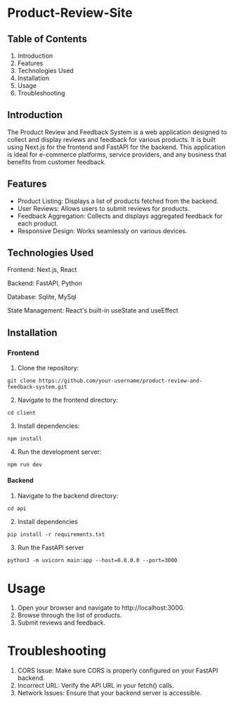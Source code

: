 # Product-Review-Site
## Table of Contents
1. Introduction
2. Features
3. Technologies Used
4. Installation
5. Usage
6. Troubleshooting


## Introduction
The Product Review and Feedback System is a web application designed to collect and display reviews and feedback for various products. It is built using Next.js for the frontend and FastAPI for the backend. This application is ideal for e-commerce platforms, service providers, and any business that benefits from customer feedback.

## Features
* Product Listing: Displays a list of products fetched from the backend.
* User Reviews: Allows users to submit reviews for products.
* Feedback Aggregation: Collects and displays aggregated feedback for each product.
* Responsive Design: Works seamlessly on various devices.

## Technologies Used
Frontend: Next.js, React

Backend: FastAPI, Python

Database: Sqlite, MySql

State Management: React's built-in useState and useEffect

## Installation
### Frontend

1. Clone the repository:
```
git clone https://github.com/your-username/product-review-and-feedback-system.git
```
2. Navigate to the frontend directory:
```
cd client
```
3. Install dependencies:
```
npm install
```
4. Run the development server:
```
npm run dev
```
#### Backend
1. Navigate to the backend directory:
```
cd api
```
2. Install dependencies
```
pip install -r requirements.txt
```
3. Run the FastAPI server
```
python3 -m uvicorn main:app --host=0.0.0.0 --port=3000
```
# Usage
1. Open your browser and navigate to http://localhost:3000.
2. Browse through the list of products.
3. Submit reviews and feedback.
# Troubleshooting
1. CORS Issue: Make sure CORS is properly configured on your FastAPI backend.
2. Incorrect URL: Verify the API URL in your fetch() calls.
3. Network Issues: Ensure that your backend server is accessible.
